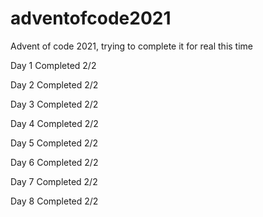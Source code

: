 # adventofcode2021
Advent of code 2021, trying to complete it for real this time

Day 1 Completed 2/2

Day 2 Completed 2/2

Day 3 Completed 2/2

Day 4 Completed 2/2

Day 5 Completed 2/2

Day 6 Completed 2/2

Day 7 Completed 2/2

Day 8 Completed 2/2
